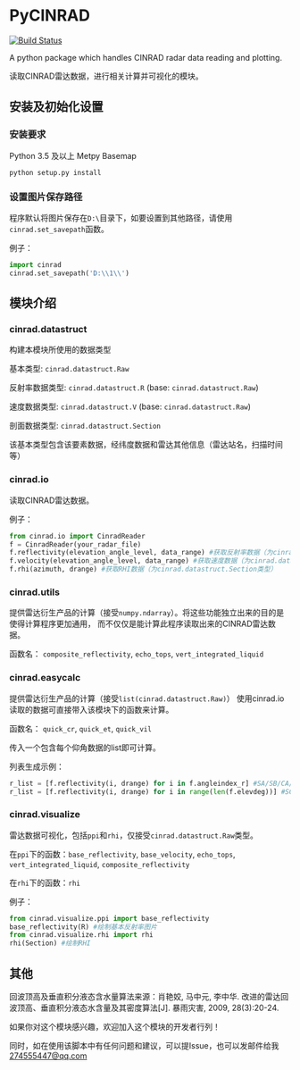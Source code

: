 # PyCINRAD

[![Build Status](https://travis-ci.com/CyanideCN/PyCINRAD.svg?branch=master)](https://travis-ci.com/CyanideCN/PyCINRAD)

A python package which handles CINRAD radar data reading and plotting.

读取CINRAD雷达数据，进行相关计算并可视化的模块。

## 安装及初始化设置

### 安装要求

Python 3.5 及以上
Metpy
Basemap

```
python setup.py install
```

### 设置图片保存路径

程序默认将图片保存在`D:\`目录下，如要设置到其他路径，请使用`cinrad.set_savepath`函数。

例子：

```python
import cinrad
cinrad.set_savepath('D:\\1\\')
```

## 模块介绍

### cinrad.datastruct

构建本模块所使用的数据类型

基本类型: `cinrad.datastruct.Raw`

反射率数据类型: `cinrad.datastruct.R` (base: `cinrad.datastruct.Raw`)

速度数据类型: `cinrad.datastruct.V` (base: `cinrad.datastruct.Raw`)

剖面数据类型: `cinrad.datastruct.Section`

该基本类型包含该要素数据，经纬度数据和雷达其他信息（雷达站名，扫描时间等）

### cinrad.io

读取CINRAD雷达数据。

例子：

```python
from cinrad.io import CinradReader
f = CinradReader(your_radar_file)
f.reflectivity(elevation_angle_level, data_range) #获取反射率数据（为cinrad.datastruct.R类型）
f.velocity(elevation_angle_level, data_range) #获取速度数据（为cinrad.datastruct.V类型）
f.rhi(azimuth, drange) #获取RHI数据（为cinrad.datastruct.Section类型）
```

### cinrad.utils

提供雷达衍生产品的计算（接受`numpy.ndarray`）。将这些功能独立出来的目的是使得计算程序更加通用，
而不仅仅是能计算此程序读取出来的CINRAD雷达数据。

函数名：
`composite_reflectivity`, `echo_tops`, `vert_integrated_liquid`

### cinrad.easycalc

提供雷达衍生产品的计算（接受`list(cinrad.datastruct.Raw)`）
使用cinrad.io读取的数据可直接带入该模块下的函数来计算。

函数名：
`quick_cr`, `quick_et`, `quick_vil`

传入一个包含每个仰角数据的list即可计算。

列表生成示例：
```python
r_list = [f.reflectivity(i, drange) for i in f.angleindex_r] #SA/SB/CA/CB雷达
r_list = [f.reflectivity(i, drange) for i in range(len(f.elevdeg))] #SC/CC雷达
```

### cinrad.visualize

雷达数据可视化，包括`ppi`和`rhi`，仅接受`cinrad.datastruct.Raw`类型。

在`ppi`下的函数：`base_reflectivity`, `base_velocity`, `echo_tops`, `vert_integrated_liquid`, 
`composite_reflectivity`

在`rhi`下的函数：`rhi`

例子：

```python
from cinrad.visualize.ppi import base_reflectivity
base_reflectivity(R) #绘制基本反射率图片
from cinrad.visualize.rhi import rhi
rhi(Section) #绘制RHI
```

## 其他

回波顶高及垂直积分液态含水量算法来源：肖艳姣, 马中元, 李中华. 改进的雷达回波顶高、垂直积分液态水含量及其密度算法[J]. 暴雨灾害, 2009, 28(3):20-24.

如果你对这个模块感兴趣，欢迎加入这个模块的开发者行列！

同时，如在使用该脚本中有任何问题和建议，可以提Issue，也可以发邮件给我 274555447@qq.com
